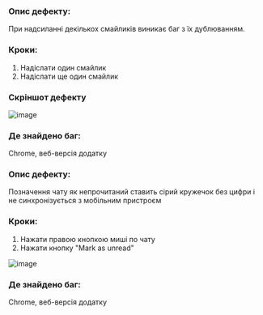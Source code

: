### Опис дефекту:
При надсиланні декількох смайликів виникає баг з їх дублюванням.

### Кроки:
1. Надіслати один смайлик
2. Надіслати ще один смайлик

### Скріншот дефекту
![image](https://github.com/tensionN/lab4_vb.net/assets/90928531/2541beb7-483b-4952-8407-e09739fe1a65)

### Де знайдено баг:
Chrome, веб-версія додатку

### Опис дефекту:
Позначення чату як непрочитаний ставить сірий кружечок без цифри і не синхронізується з мобільним пристроєм

### Кроки:
1. Нажати правою кнопкою миші по чату
2. Нажати кнопку "Mark as unread"

![image](https://github.com/tensionN/lab4_vb.net/assets/90928531/9779aa0f-0018-4322-8d23-f28fb0facc1d)

### Де знайдено баг:
Chrome, веб-версія додатку